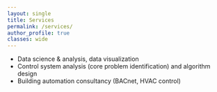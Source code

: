 ```yaml
---
layout: single
title: Services
permalink: /services/
author_profile: true
classes: wide
---
```


- Data science & analysis, data visualization
- Control system analysis (core problem identification) and algorithm design 
- Building automation consultancy (BACnet, HVAC control)